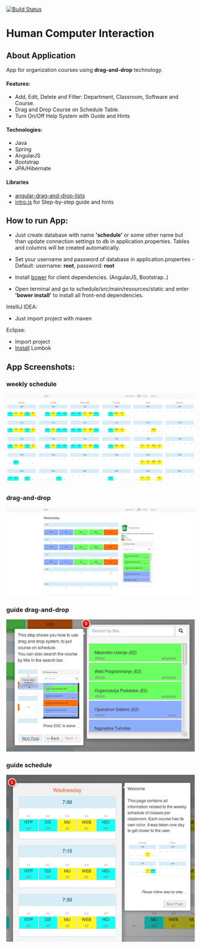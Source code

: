 [![Build Status](https://travis-ci.org/nikoladakic/schedule.svg?branch=master)](https://travis-ci.org/nikoladakic/schedule)

# Human Computer Interaction


## About Application 

App for organization courses using <b>drag-and-drop</b> technology.

#### Features:

- Add, Edit, Delete and Filter: Department, Classroom, Software and Course. 
- Drag and Drop Course on Schedule Table.
- Turn On/Off Help System with Guide and Hints

#### Technologies:

-  Java
-  Spring
-  AngularJS
-  Bootstrap
-  JPA/Hibernate


#### Libraries

- [angular-drag-and-drop-lists](https://github.com/marceljuenemann/angular-drag-and-drop-lists)
- [intro.js](https://introjs.com/) for Step-by-step guide and hints


## How to run App:

- Just create database with name <b>'schedule'</b> or some other name but than update connection settings to db in application.properties. Tables and columns will be created automatically.
- Set your username and password of database in application.properties - Default: username: <b>root</b>, password: <b>root</b> 

- Install [bower](https://tecadmin.net/install-bower-on-ubuntu/) for client dependencies. (AngularJS, Bootstrap..)
- Open terminal and go to schedule/src/main/resources/static and enter <b>'bower install'</b> to install all front-end dependencies. 

IntelliJ IDEA: 
- Just import project with maven 

Eclipse:
- Import project
- [Install](https://stackoverflow.com/a/46034044) Lombok

 



## App Screenshots:



### weekly schedule
![Screenshot](screenshots/app/week.png)
 
### drag-and-drop
![Screenshot](screenshots/app/dragAndDrop.png)


### guide drag-and-drop
![Screenshot](screenshots/guide/guideDragAndDrop.png)


### guide schedule
![Screenshot](screenshots/guide/guideWeek2.png)


